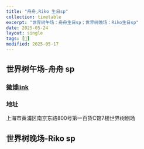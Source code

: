 ```yaml
---
title: "舟舟,Riko 生日sp"
collection: timetable
excerpt: "世界树午场：舟舟生日sp；世界树晚场：Riko生日sp"
date: 2025-05-24
layout: single
tags: [🎂]
modified: 2025-05-17
---
```


## 世界树午场-舟舟 sp

### [微博link](#)

### 地址
上海市黄浦区南京东路800号第一百货C馆7楼世界树剧场

## 世界树晚场-Riko sp